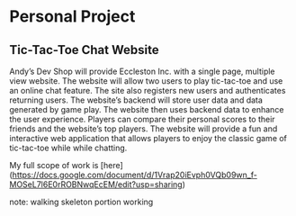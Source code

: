 Personal Project
========
Tic-Tac-Toe Chat Website
--------------------
Andy’s Dev Shop will provide Eccleston Inc. with a single page,
multiple view website. The website will allow two users to play
tic-tac-toe and use an online chat feature. The site also registers
new users and authenticates returning users. The website’s backend
will store user data and data generated by game play. The website then
uses backend data to enhance the user experience. Players can compare
their personal scores to their friends and the website’s top players.
The website will provide a fun and interactive web application that
allows players to enjoy the classic game of tic-tac-toe while while
chatting.

My full scope of work is [here]
(https://docs.google.com/document/d/1Vrap20iEvph0VQb09wn_f-MOSeL7l6E0rROBNwqEcEM/edit?usp=sharing)

note: walking skeleton portion working
